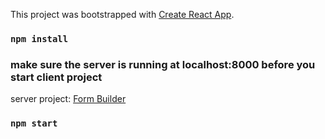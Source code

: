 This project was bootstrapped with [Create React App](https://github.com/facebook/create-react-app).

### `npm install`

### make sure the server is running at localhost:8000 before you start client project

server project: [Form Builder](https://github.com/pmontu/psychic-octo-umbrella)

### `npm start`
